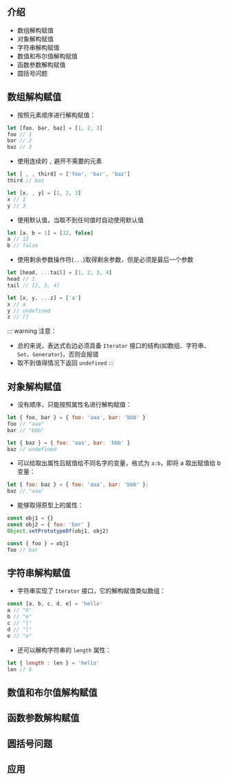 ## 介绍

+ 数组解构赋值
+ 对象解构赋值
+ 字符串解构赋值 
+ 数值和布尔值解构赋值
+ 函数参数解构赋值
+ 圆括号问题


## 数组解构赋值

+ 按照元素顺序进行解构赋值：

```js
let [foo, bar, baz] = [1, 2, 3]
foo // 1
bar // 2
baz // 3
```

+ 使用连续的 `,` 避开不需要的元素

```js
let [ , , third] = ['foo', 'bar', 'baz']
third // baz

let [x, , y] = [1, 2, 3]
x // 1
y // 3
```

+ 使用默认值，当取不到任何值时自动使用默认值

```js
let [a, b = 1] = [12, false]
a // 12
b // false
```

+ 使用剩余参数操作符(`...`)取得剩余参数，但是必须是最后一个参数

```js
let [head, ...tail] = [1, 2, 3, 4]
head // 1
tail // [2, 3, 4]

let [x, y, ...z] = ['a']
x // a
y // undefined
z // []
```

::: warning 注意：
+ 总的来说，表达式右边必须具备 `Iterator` 接口的结构(如数组、字符串、`Set`、`Generator`)，否则会报错
+ 取不到值得情况下返回 `undefined`
:::



## 对象解构赋值

+ 没有顺序，只能按照属性名进行解构赋值：

```js
let { foo, bar } = { foo: 'aaa', bar: 'bbb' }
foo // "aaa"
bar // "bbb"

let { baz } = { foo: 'aaa', bar: 'bbb' }
baz // undefined
```

+ 可以给取出属性后赋值给不同名字的变量，格式为 `a:b`，即将 a 取出赋值给 b 变量：

```js
let { foo: baz } = { foo: 'aaa', bar: 'bbb' };
baz // "aaa"
```

+ 能够取得原型上的属性：

```js
const obj1 = {}
const obj2 = { foo: 'bar' }
Object.setPrototypeOf(obj1, obj2)

const { foo } = obj1
foo // bar
```


## 字符串解构赋值

+ 字符串实现了 `Iterator` 接口，它的解构赋值类似数组：

```js
const [a, b, c, d, e] = 'hello'
a // "h"
b // "e"
c // "l"
d // "l"
e // "o"
```

+ 还可以解构字符串的 `length` 属性：
```js
let { length : len } = 'hello'
len // 5
```


## 数值和布尔值解构赋值



## 函数参数解构赋值



## 圆括号问题



## 应用

